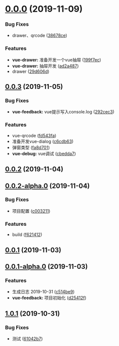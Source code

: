 # [0.0.0](https://github.com/kuan1/luzhongk/compare/v0.0.3...v0.0.0) (2019-11-09)


### Bug Fixes

* drawer、qrcode ([38678ce](https://github.com/kuan1/luzhongk/commit/38678ce593a019ccd5cb2b6ba7e3c9bed216c648))


### Features

* **vue-drawer:** 准备开发一个vue抽屉 ([199f7ec](https://github.com/kuan1/luzhongk/commit/199f7ecc44653a31dfe5074162cab64decee0585))
* **vue-drawer:** 抽屉开发 ([ad2a487](https://github.com/kuan1/luzhongk/commit/ad2a487015132d1990afbde221a0d774fb464a01))
* drawer ([29d606d](https://github.com/kuan1/luzhongk/commit/29d606dabb93ac93ab6bf2d156f13deea6e1fb05))



## [0.0.3](https://github.com/kuan1/luzhongk/compare/v0.0.2...v0.0.3) (2019-11-05)


### Bug Fixes

* **vue-feedback:** vue提示写入console.log ([292cec3](https://github.com/kuan1/luzhongk/commit/292cec39266ccdbf7d1cb21ab12ecd8cda444033))


### Features

* vue-qrcode ([fd543fa](https://github.com/kuan1/luzhongk/commit/fd543fa206a78f299d10d69fc6acc66754b8e0b4))
* 准备开发vue-dialog ([c6cdb63](https://github.com/kuan1/luzhongk/commit/c6cdb63f62f88c68939c7e035a11cb8f204e3cd7))
* 弹窗类型 ([fa8d701](https://github.com/kuan1/luzhongk/commit/fa8d7012b7d694364aee3f6f93da62341e5d2899))
* **vue-debug:** vue调试 ([cbedda7](https://github.com/kuan1/luzhongk/commit/cbedda7ffca1af507f9c24df36eaa0aa673aa910))



## [0.0.2](https://github.com/kuan1/luzhongk/compare/v0.0.2-alpha.0...v0.0.2) (2019-11-04)



## [0.0.2-alpha.0](https://github.com/kuan1/luzhongk/compare/v0.0.1...v0.0.2-alpha.0) (2019-11-04)


### Bug Fixes

* 项目配置 ([c003211](https://github.com/kuan1/luzhongk/commit/c003211940dbcbc322f650512ab3f177f5105866))


### Features

* build ([f621412](https://github.com/kuan1/luzhongk/commit/f6214123111a1056f87843563c4c92809053834c))



## [0.0.1](https://github.com/kuan1/luzhongk/compare/v0.0.1-alpha.0...v0.0.1) (2019-11-03)



## [0.0.1-alpha.0](https://github.com/kuan1/luzhongk/compare/1.0.1...v0.0.1-alpha.0) (2019-11-03)


### Features

* 生成日志 2019-10-31 ([c514be9](https://github.com/kuan1/luzhongk/commit/c514be9053d76486c0c018074f5d5e312a1b8fa3))
* **vue-feedback:** 项目初始化 ([d25412f](https://github.com/kuan1/luzhongk/commit/d25412fb0004e586af1cb59f766ed95bf3847411))



## [1.0.1](https://github.com/kuan1/luzhongk/compare/1.0.0...1.0.1) (2019-10-31)


### Bug Fixes

* 测试 ([61042b7](https://github.com/kuan1/luzhongk/commit/61042b7aa0291e9a8094fc333c0396feeaed3ac2))




